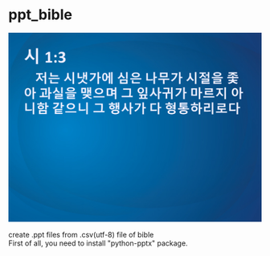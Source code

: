 # ppt_bible
![sample.png](sample.png)

create .ppt files from .csv(utf-8) file of bible  
First of all, you need to install "python-pptx" package.  
